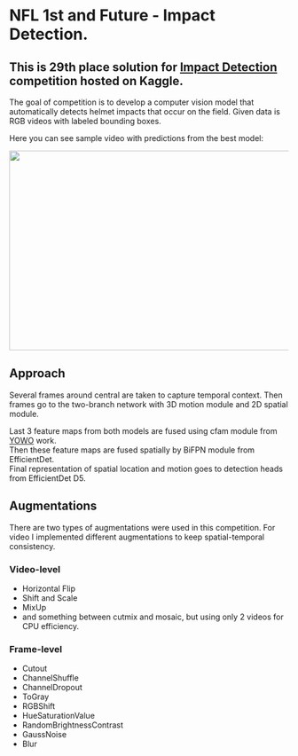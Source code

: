 # NFL 1st and Future - Impact Detection. 
## This is 29th place solution for [Impact Detection](https://www.kaggle.com/c/nfl-impact-detection/overview) competition hosted on Kaggle.

The goal of competition is to develop a computer vision model that automatically detects helmet impacts that occur on the field.
Given data is RGB videos with labeled bounding boxes.

Here you can see sample video with predictions from the best model:

<img src="result.gif" width="740" height="360">

## Approach

Several frames around central are taken to capture temporal context.
Then frames go to the two-branch network with 3D motion module and 2D spatial module.

Last 3 feature maps from both models are fused using cfam module from [YOWO](https://github.com/wei-tim/YOWO) work. <br>
Then these feature maps are fused spatially by BiFPN module from EfficientDet. <br>
Final representation of spatial location and motion goes to detection heads from EfficientDet D5.

## Augmentations  
There are two types of augmentations were used in this competition.
For video I implemented different augmentations to keep spatial-temporal consistency.

### Video-level
- Horizontal Flip
- Shift and Scale
- MixUp
- and something between cutmix and mosaic, but using only 2 videos for CPU efficiency.

### Frame-level
- Cutout
- ChannelShuffle
- ChannelDropout
- ToGray
- RGBShift
- HueSaturationValue
- RandomBrightnessContrast
- GaussNoise
- Blur
